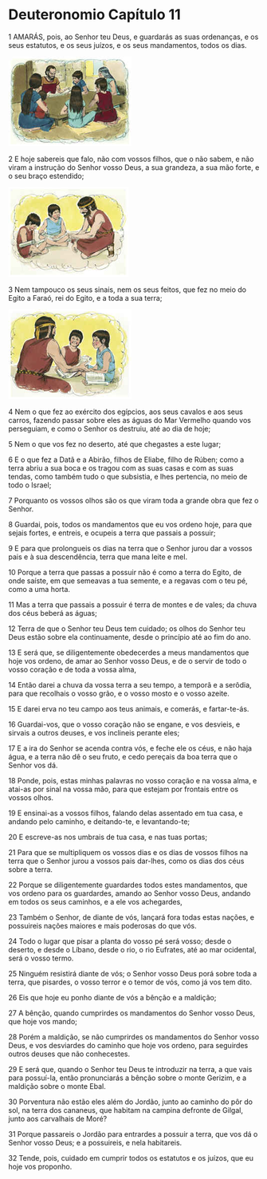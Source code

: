 # Deuteronomio Capítulo 11

1	AMARÁS, pois, ao Senhor teu Deus, e guardarás as suas ordenanças, e os seus estatutos, e os seus juízos, e os seus mandamentos, todos os dias.

![](.img/05_De_11_01_RG.jpg)

2	E hoje sabereis que falo, não com vossos filhos, que o não sabem, e não viram a instrução do Senhor vosso Deus, a sua grandeza, a sua mão forte, e o seu braço estendido;

![](.img/05_De_11_02_RG.jpg)

3	Nem tampouco os seus sinais, nem os seus feitos, que fez no meio do Egito a Faraó, rei do Egito, e a toda a sua terra;

![](.img/05_De_11_03_RG.jpg)

4	Nem o que fez ao exército dos egípcios, aos seus cavalos e aos seus carros, fazendo passar sobre eles as águas do Mar Vermelho quando vos perseguiam, e como o Senhor os destruiu, até ao dia de hoje;

5	Nem o que vos fez no deserto, até que chegastes a este lugar;

6	E o que fez a Datã e a Abirão, filhos de Eliabe, filho de Rúben; como a terra abriu a sua boca e os tragou com as suas casas e com as suas tendas, como também tudo o que subsistia, e lhes pertencia, no meio de todo o Israel;

7	Porquanto os vossos olhos são os que viram toda a grande obra que fez o Senhor.

8	Guardai, pois, todos os mandamentos que eu vos ordeno hoje, para que sejais fortes, e entreis, e ocupeis a terra que passais a possuir;

9	E para que prolongueis os dias na terra que o Senhor jurou dar a vossos pais e à sua descendência, terra que mana leite e mel.

10	Porque a terra que passas a possuir não é como a terra do Egito, de onde saíste, em que semeavas a tua semente, e a regavas com o teu pé, como a uma horta.

11	Mas a terra que passais a possuir é terra de montes e de vales; da chuva dos céus beberá as águas;

12	Terra de que o Senhor teu Deus tem cuidado; os olhos do Senhor teu Deus estão sobre ela continuamente, desde o princípio até ao fim do ano.

13	E será que, se diligentemente obedecerdes a meus mandamentos que hoje vos ordeno, de amar ao Senhor vosso Deus, e de o servir de todo o vosso coração e de toda a vossa alma,

14	Então darei a chuva da vossa terra a seu tempo, a temporã e a serôdia, para que recolhais o vosso grão, e o vosso mosto e o vosso azeite.

15	E darei erva no teu campo aos teus animais, e comerás, e fartar-te-ás.

16	Guardai-vos, que o vosso coração não se engane, e vos desvieis, e sirvais a outros deuses, e vos inclineis perante eles;

17	E a ira do Senhor se acenda contra vós, e feche ele os céus, e não haja água, e a terra não dê o seu fruto, e cedo pereçais da boa terra que o Senhor vos dá.

18	Ponde, pois, estas minhas palavras no vosso coração e na vossa alma, e atai-as por sinal na vossa mão, para que estejam por frontais entre os vossos olhos.

19	E ensinai-as a vossos filhos, falando delas assentado em tua casa, e andando pelo caminho, e deitando-te, e levantando-te;

20	E escreve-as nos umbrais de tua casa, e nas tuas portas;

21	Para que se multipliquem os vossos dias e os dias de vossos filhos na terra que o Senhor jurou a vossos pais dar-lhes, como os dias dos céus sobre a terra.

22	Porque se diligentemente guardardes todos estes mandamentos, que vos ordeno para os guardardes, amando ao Senhor vosso Deus, andando em todos os seus caminhos, e a ele vos achegardes,

23	Também o Senhor, de diante de vós, lançará fora todas estas nações, e possuireis nações maiores e mais poderosas do que vós.

24	Todo o lugar que pisar a planta do vosso pé será vosso; desde o deserto, e desde o Líbano, desde o rio, o rio Eufrates, até ao mar ocidental, será o vosso termo.

25	Ninguém resistirá diante de vós; o Senhor vosso Deus porá sobre toda a terra, que pisardes, o vosso terror e o temor de vós, como já vos tem dito.

26	Eis que hoje eu ponho diante de vós a bênção e a maldição;

27	A bênção, quando cumprirdes os mandamentos do Senhor vosso Deus, que hoje vos mando;

28	Porém a maldição, se não cumprirdes os mandamentos do Senhor vosso Deus, e vos desviardes do caminho que hoje vos ordeno, para seguirdes outros deuses que não conhecestes.

29	E será que, quando o Senhor teu Deus te introduzir na terra, a que vais para possuí-la, então pronunciarás a bênção sobre o monte Gerizim, e a maldição sobre o monte Ebal.

30	Porventura não estão eles além do Jordão, junto ao caminho do pôr do sol, na terra dos cananeus, que habitam na campina defronte de Gilgal, junto aos carvalhais de Moré?

31	Porque passareis o Jordão para entrardes a possuir a terra, que vos dá o Senhor vosso Deus; e a possuireis, e nela habitareis.

32	Tende, pois, cuidado em cumprir todos os estatutos e os juízos, que eu hoje vos proponho.

